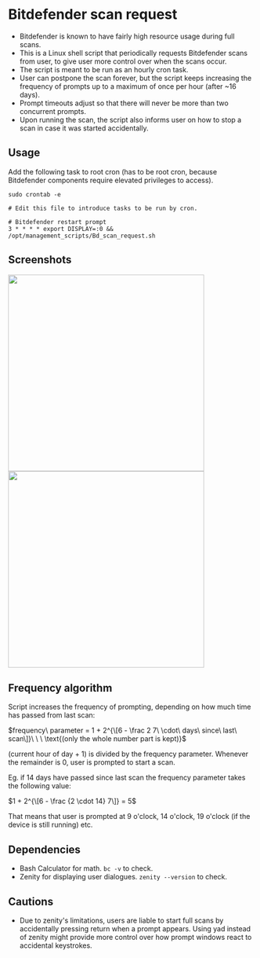 # Bitdefender scan request
- Bitdefender is known to have fairly high resource usage during full scans.
- This is a Linux shell script that periodically requests Bitdefender scans from user, to give user more control over when the scans occur.
- The script is meant to be run as an hourly cron task.
- User can postpone the scan forever, but the script keeps increasing the frequency of prompts up to a maximum of once per hour (after ~16 days).
- Prompt timeouts adjust so that there will never be more than two concurrent prompts.
- Upon running the scan, the script also informs user on how to stop a scan in case it was started accidentally.


## Usage
Add the following task to root cron (has to be root cron, because Bitdefender components require elevated privileges to access).
```Shell
sudo crontab -e
```

```Shell
# Edit this file to introduce tasks to be run by cron.

# Bitdefender restart prompt
3 * * * * export DISPLAY=:0 && /opt/management_scripts/Bd_scan_request.sh
```


## Screenshots
<img src="https://user-images.githubusercontent.com/87522742/185491863-5f622c3c-9841-4784-a81d-130b9b12cf9d.png" width="400">

<img src="https://user-images.githubusercontent.com/87522742/185492012-05076bf6-e560-402b-87f3-713aa5fbd7b2.png" width="400">


## Frequency algorithm
Script increases the frequency of prompting, depending on how much time has passed from last scan:

$frequency\ parameter = 1 + 2^{\[6 - \frac 2 7\ \cdot\ days\ since\ last\ scan\]}\ \ \ \text{(only the whole number part is kept)}$

(current hour of day + 1) is divided by the frequency parameter. Whenever the remainder is 0, user is prompted to start a scan.

Eg. if 14 days have passed since last scan the frequency parameter takes the following value:

$1 + 2^{\[6 - \frac {2 \cdot 14} 7\]} = 5$

That means that user is prompted at 9 o'clock, 14 o'clock, 19 o'clock (if the device is still running) etc.


## Dependencies
- Bash Calculator for math. `bc -v` to check.
- Zenity for displaying user dialogues. `zenity --version` to check.


## Cautions
- Due to zenity's limitations, users are liable to start full scans by accidentally pressing return when a prompt appears. Using yad instead of zenity might provide more control over how prompt windows react to accidental keystrokes.
